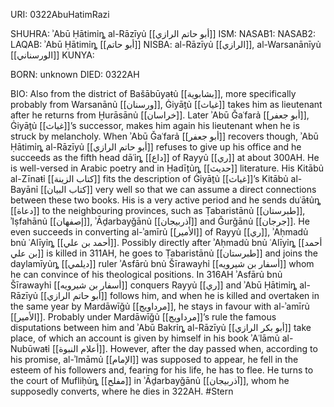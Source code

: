 URI: 0322AbuHatimRazi

SHUHRA: ʾAbū Ḥātimỉȵ al-Rāzīyủ [[أبو حاتم الرازي]]
ISM: 
NASAB1: 
NASAB2: 
LAQAB: ʾAbū Ḥātimỉȵ [[أبو حاتم]]
NISBA: al-Rāzīyủ [[الرازي]], al-Warsanānīyủ [[الورسناني]]
KUNYA: 

BORN: unknown
DIED: 0322AH

BIO: Also from the district of Bašābūyaŧủ [[بشابوية]], more specifically probably from Warsanānủ [[ورسنان]], Ġiyāṯủ [[غياث]] takes him as lieutenant after he returns from Ḫurāsānủ [[خراسان]]. Later ʾAbū Ǧaʿfarả [[أبو جعفر]], Ġiyāṯủ [[غياث]]’s successor, makes him again his lieutenant when he is struck by melancholy. When ʾAbū Ǧaʿfarả [[أبو جعفر]] recovers though, ʾAbū Ḥātimỉȵ al-Rāzīyủ [[أبو حاتم الرازي]] refuses to give up his office and he succeeds as the fifth head dāʿỉȵ [[داع]] of Rayyủ [[ري]] at about 300AH. He is well-versed in Arabic poetry and in Ḥadīṯủȵ [[حديث]] literature. His Kitābủ al-Zīnaŧỉ [[كتاب الزينة]] fits the description of Ġiyāṯủ [[غياث]]’s Kitābủ al-Bayānỉ [[كتاب البيان]] very well so that we can assume a direct connections between these two books. His is a very active period and he sends duʿāŧủȵ [[دعاة]] to the neighbouring provinces, such as Ṭabaristānủ [[طبرستان]], ʾIṣfahānủ [[إصفهان]], ʾĀḏarbayǧānủ [[آذربيجان]] and Ǧurǧānủ [[جرجان]]. He even succeeds in converting al-ʾamīrủ [[الأمير]] of Rayyủ [[ري]], ʾAḥmadủ bnủ ʿAlīyỉȵ [[أحمد بن علي]]. Possibly directly after ʾAḥmadủ bnủ ʿAlīyỉȵ [[أحمد بن علي]] is killed in 311AH, he goes to Ṭabaristānủ [[طبرستان]] and joins the daylamīyủȵ [[ديلمي]] ruler ʾAsfārủ bnủ Šīrawayhỉ [[أسفار بن شيرويه]] whom he can convince of his theological positions. In 316AH ʾAsfārủ bnủ Šīrawayhỉ [[أسفار بن شيرويه]] conquers Rayyủ [[ري]] and ʾAbū Ḥātimỉȵ al-Rāzīyủ [[أبو حاتم الرازي]] follows him, and when he is killed and overtaken in the same year by Mardāwīǧủ [[مرداويج]], he stays in favour with al-ʾamīrủ [[الأمير]]. Probably under Mardāwīǧủ [[مرداويج]]’s rule the famous disputations between him and ʾAbū Bakrỉȵ al-Rāzīyủ [[أبو بكر الرازي]] take place, of which an account is given by himself in his book ʾAʿlāmủ al-Nubūwaŧỉ [[أعلام النبوة]]. However, after the day passed when, according to his promise, al-ʾImāmủ [[الإمام]] was supposed to appear, he fell in the esteem of his followers and, fearing for his life, he has to flee. He turns to the court of Mufliḥủȵ [[مفلح]] in ʾĀḏarbayǧānủ [[آذربيجان]], whom he supposedly converts, where he dies in 322AH. #Stern
